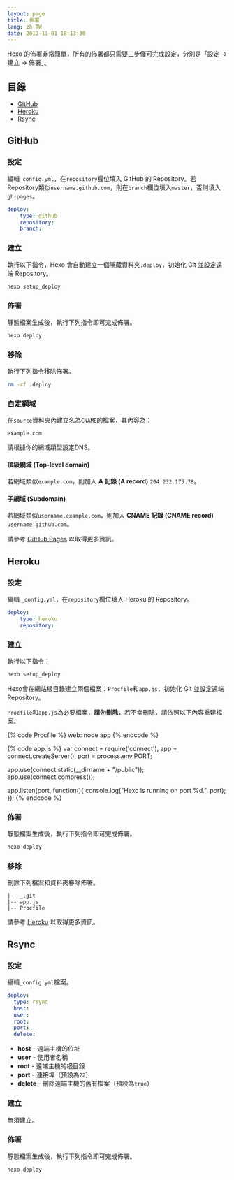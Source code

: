 ```yaml
---
layout: page
title: 佈署
lang: zh-TW
date: 2012-11-01 18:13:30
---
```


Hexo 的佈署非常簡單，所有的佈署都只需要三步僅可完成設定，分別是「設定 → 建立 → 佈署」。

## 目錄

- [GitHub](#github)
- [Heroku](#heroku)
- [Rsync](#rsync)

<a id="github"></a>
## GitHub

### 設定

編輯`_config.yml`，在`repository`欄位填入 GitHub 的 Repository。若 Repository類似`username.github.com`，則在`branch`欄位填入`master`，否則填入`gh-pages`。

``` yaml
deploy:
	type: github
	repository:
	branch:
```

### 建立

執行以下指令，Hexo 會自動建立一個隱藏資料夾`.deploy`，初始化 Git 並設定遠端 Repository。

``` bash
hexo setup_deploy
```

### 佈署

靜態檔案生成後，執行下列指令即可完成佈署。

``` bash
hexo deploy
```

### 移除

執行下列指令移除佈署。

``` bash
rm -rf .deploy
```

### 自定網域

在`source`資料夾內建立名為`CNAME`的檔案，其內容為：

```
example.com
```

請根據你的網域類型設定DNS。

#### 頂級網域 (Top-level domain)

若網域類似`example.com`，則加入 **A 記錄 (A record)** `204.232.175.78`。

#### 子網域 (Subdomain)

若網域類似`username.example.com`，則加入 **CNAME 記錄 (CNAME record)** `username.github.com`。

請參考 [GitHub Pages][1] 以取得更多資訊。

<a id="heroku"></a>
## Heroku

### 設定

編輯 `_config.yml`，在`repository`欄位填入 Heroku 的 Repository。

``` yaml
deploy:
	type: heroku
	repository:
```

### 建立

執行以下指令：

``` bash
hexo setup_deploy
```

Hexo會在網站根目錄建立兩個檔案：`Procfile`和`app.js`，初始化 Git 並設定遠端 Repository。

`Procfile`和`app.js`為必要檔案，**請勿刪除**，若不幸刪除，請依照以下內容重建檔案。

{% code Procfile %}
web: node app
{% endcode %}

{% code app.js %}
var connect = require('connect'),
	app = connect.createServer(),
	port = process.env.PORT;
	
app.use(connect.static(__dirname + "/public"));
app.use(connect.compress());

app.listen(port, function(){
	console.log("Hexo is running on port %d.", port);
});
{% endcode %}

### 佈署

靜態檔案生成後，執行下列指令即可完成佈署。

``` bash
hexo deploy
```

### 移除

刪除下列檔案和資料夾移除佈署。

``` plain
|-- _.git
|-- app.js
|-- Procfile
```

請參考 [Heroku][2] 以取得更多資訊。

<a id="rsync"></a>
## Rsync

### 設定

編輯`_config.yml`檔案。

``` yaml
deploy:
  type: rsync
  host:
  user:
  root:
  port:
  delete:
```

- **host** - 遠端主機的位址
- **user** - 使用者名稱
- **root** - 遠端主機的根目錄
- **port** - 連接埠（預設為`22`）
- **delete** - 刪除遠端主機的舊有檔案（預設為`true`）

### 建立

無須建立。

### 佈署

靜態檔案生成後，執行下列指令即可完成佈署。

``` bash
hexo deploy
```

[1]: https://help.github.com/articles/setting-up-a-custom-domain-with-pages
[2]: https://devcenter.heroku.com/
